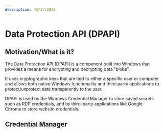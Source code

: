 ```yaml
---
description: 09/17/2025
---
```


# Data Protection API (DPAPI)

## Motivation/What is it?

The Data Protection API (DPAPI) is a component built into Windows that provides a means for encrypting and decrypting data "blobs".

It uses cryptographic keys that are tied to either a specific user or computer and allows both native Windows functionality and third-party applications to protect/unprotect data transparently to the user.

DPAPI is used by the Windows Credential Manager to store saved secrets such as RDP credentials, and by third-party applications like Google Chrome to store website credentials.

## Credential Manager

